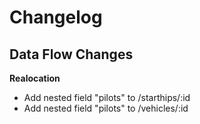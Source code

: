 # Changelog

## Data Flow Changes

**Realocation**

- Add nested field "pilots" to /starthips/:id
- Add nested field "pilots" to /vehicles/:id
